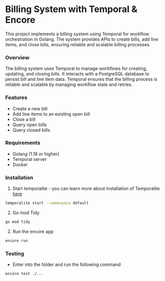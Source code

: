 # Billing System with Temporal & Encore

This project implements a billing system using Temporal for workflow orchestration in Golang. The system provides APIs to create bills, add line items, and close bills, ensuring reliable and scalable billing processes.

### Overview
The billing system uses Temporal to manage workflows for creating, updating, and closing bills. It interacts with a PostgreSQL database to persist bill and line item data. Temporal ensures that the billing process is reliable and scalable by managing workflow state and retries.

### Features
- Create a new bill
- Add line items to an existing open bill
- Close a bill
- Query open bills
- Query closed bills

### Requirements
- Golang (1.18 or higher)
- Temporal server
- Docker

### Installation

1. Start temporalite - you can learn more about installation of Temporalite [here](https://github.com/temporalio/temporalite)

``` bash
temporalite start --namespace default
```

2. Go mod Tidy
``` bash
go mod tidy
```

2. Run the encore app
``` bash
encore run
```

### Testing 
- Enter into the folder and run the following command

``` bash
encore test ./...
```
